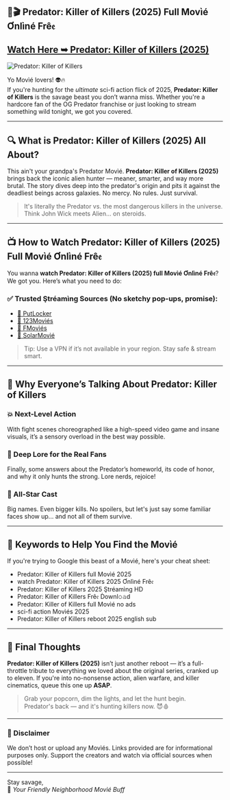## 🔴🎬 Predator: Killer of Killers (2025) Full Movìé Ơnlìné Frê𝔢

## [Watch Here ➥ Predator: Killer of Killers (2025)](https://qimovies.com/en/movie/1376434/predator-killer-of-killers.html)

![Predator: Killer of Killers](https://image.tmdb.org/t/p/original/a3F9cXjRH488qcOqFmFZwqawBMU.jpg)

Yo Movìé lovers! 👽🔥  
If you're hunting for the *ultimate* sci-fi action flick of 2025, **Predator: Killer of Killers** is the savage beast you don’t wanna miss. Whether you're a hardcore fan of the OG Predator franchise or just looking to stream something wild tonight, we got you covered.

---

## 🔍 What is Predator: Killer of Killers (2025) All About?

This ain't your grandpa's Predator Movìé. **Predator: Killer of Killers (2025)** brings back the iconic alien hunter — meaner, smarter, and way more brutal. The story dives deep into the predator's origin and pits it against the deadliest beings across galaxies. No mercy. No rules. Just survival.

> It's literally the Predator vs. the most dangerous killers in the universe.  
> Think John Wick meets Alien... on steroids.

---

## 📺 How to Watch Predator: Killer of Killers (2025) Full Movìé Ơnlìné Frê𝔢

You wanna **watch Predator: Killer of Killers (2025) full Movìé Ơnlìné Frê𝔢**? We got you. Here’s what you need to do:

### ✅ Trusted Ştréamìng Sources (No sketchy pop-ups, promise):

- [🔗 PutLocker](#)
- [🔗 123Movìés](#)
- [🔗 FMovìés](#)
- [🔗 SolarMovìé](#)

> Tip: Use a VPN if it’s not available in your region. Stay safe & stream smart.

---

## 🧠 Why Everyone’s Talking About Predator: Killer of Killers

### 💥 Next-Level Action
With fight scenes choreographed like a high-speed video game and insane visuals, it’s a sensory overload in the best way possible.

### 🧬 Deep Lore for the Real Fans
Finally, some answers about the Predator’s homeworld, its code of honor, and why it only hunts the strong. Lore nerds, rejoice!

### 🌌 All-Star Cast
Big names. Even bigger kills. No spoilers, but let's just say some familiar faces show up... and not all of them survive.

---

## 🔑 Keywords to Help You Find the Movìé

If you're trying to Google this beast of a Movìé, here's your cheat sheet:

- Predator: Killer of Killers full Movìé 2025
- watch Predator: Killer of Killers 2025 Ơnlìné Frê𝔢
- Predator: Killer of Killers 2025 Ştréamìng HD
- Predator: Killer of Killers Frê𝔢 Ḋownl𝚘𝚊d
- Predator: Killer of Killers full Movìé no ads
- sci-fi action Movìés 2025
- Predator: Killer of Killers reboot 2025 english sub

---

## 🚀 Final Thoughts

**Predator: Killer of Killers (2025)** isn’t just another reboot — it’s a full-throttle tribute to everything we loved about the original series, cranked up to eleven. If you're into no-nonsense action, alien warfare, and killer cinematics, queue this one up **ASAP**.

> Grab your popcorn, dim the lights, and let the hunt begin.  
> Predator's back — and it's hunting killers now. 😈🩸

---

### 🔗 Disclaimer

We don’t host or upload any Movìés. Links provided are for informational purposes only. Support the creators and watch via official sources when possible!

---

Stay savage,  
🎥 *Your Friendly Neighborhood Movìé Buff*
